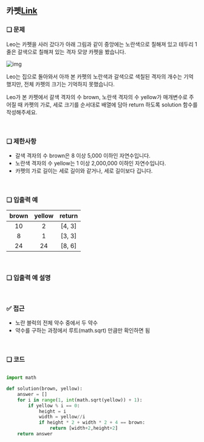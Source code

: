 ## 카펫[Link](https://school.programmers.co.kr/learn/courses/30/lessons/42842)

### ❑ 문제
Leo는 카펫을 사러 갔다가 아래 그림과 같이 중앙에는 노란색으로 칠해져 있고 테두리 1줄은 갈색으로 칠해져 있는 격자 모양 카펫을 봤습니다.

![img](https://grepp-programmers.s3.ap-northeast-2.amazonaws.com/files/production/b1ebb809-f333-4df2-bc81-02682900dc2d/carpet.png)

Leo는 집으로 돌아와서 아까 본 카펫의 노란색과 갈색으로 색칠된 격자의 개수는 기억했지만, 전체 카펫의 크기는 기억하지 못했습니다.

Leo가 본 카펫에서 갈색 격자의 수 brown, 노란색 격자의 수 yellow가 매개변수로 주어질 때 카펫의 가로, 세로 크기를 순서대로 배열에 담아 return 하도록 solution 함수를 작성해주세요.

<br>

### ❑ 제한사항
- 갈색 격자의 수 brown은 8 이상 5,000 이하인 자연수입니다.
- 노란색 격자의 수 yellow는 1 이상 2,000,000 이하인 자연수입니다.
- 카펫의 가로 길이는 세로 길이와 같거나, 세로 길이보다 깁니다.

<br>

### ❑ 입출력 예
| brown | yellow | return |
|:-----------------:|:------------:|:------------:|
|10|	2|	[4, 3]|
|8|	1|	[3, 3]|
|24|	24	|[8, 6]|

<br>

### ❑ 입출력 예 설명

<br>

### ✅ 접근
- 노란 블럭의 전체 약수 중에서 두 약수
- 약수를 구하는 과정에서 루트(math.sqrt) 만큼만 확인하면 됨

<br>

### ❑ 코드
```Python

import math

def solution(brown, yellow):
    answer = []
    for i in range(1, int(math.sqrt(yellow)) + 1):
        if yellow % i == 0:
            height = i
            width = yellow//i
            if height * 2 + width * 2 + 4 == brown:
                return [width+2,height+2]
    return answer

```